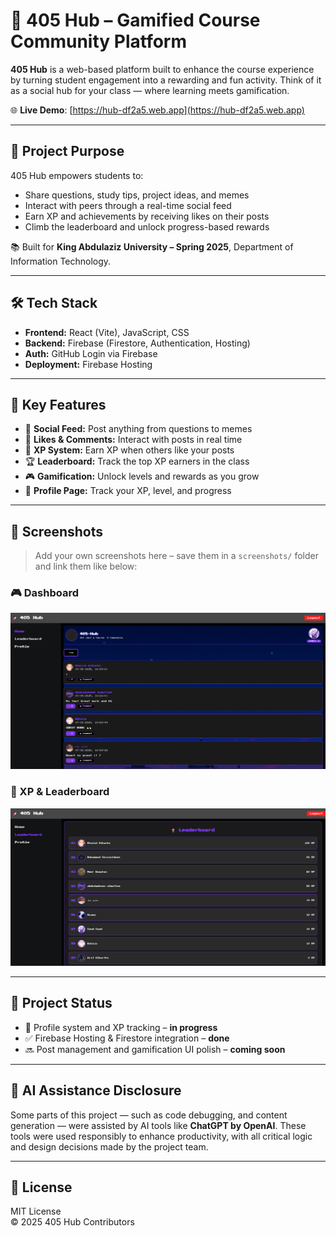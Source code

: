 # 🚀 405 Hub – Gamified Course Community Platform

**405 Hub** is a web-based platform built to enhance the course experience by turning student engagement into a rewarding and fun activity. Think of it as a social hub for your class — where learning meets gamification.

🌐 **Live Demo**: [https://hub-df2a5.web.app](https://hub-df2a5.web.app)

---

## 🎯 Project Purpose

405 Hub empowers students to:
- Share questions, study tips, project ideas, and memes
- Interact with peers through a real-time social feed
- Earn XP and achievements by receiving likes on their posts
- Climb the leaderboard and unlock progress-based rewards

📚 Built for **King Abdulaziz University – Spring 2025**, Department of Information Technology.

---

## 🛠️ Tech Stack

- **Frontend:** React (Vite), JavaScript, CSS
- **Backend:** Firebase (Firestore, Authentication, Hosting)
- **Auth:** GitHub Login via Firebase
- **Deployment:** Firebase Hosting

---

## 🔑 Key Features

- 📱 **Social Feed:** Post anything from questions to memes  
- 💬 **Likes & Comments:** Interact with posts in real time  
- 🧠 **XP System:** Earn XP when others like your posts  
- 🏆 **Leaderboard:** Track the top XP earners in the class  
- 🎮 **Gamification:** Unlock levels and rewards as you grow  
- 👤 **Profile Page:** Track your XP, level, and progress  

---

## 📸 Screenshots

> Add your own screenshots here – save them in a `screenshots/` folder and link them like below:

### 🎮 Dashboard
![Dashboard Screenshot](./public/Screenshot%202025-05-17%20203225.png)

### 🧠 XP & Leaderboard
![Leaderboard Screenshot](./public/Screenshot%202025-05-17%20203237.png)

---

## 🚧 Project Status

- 🔄 Profile system and XP tracking – **in progress**  
- ✅ Firebase Hosting & Firestore integration – **done**  
- 🔜 Post management and gamification UI polish – **coming soon**

---

## 🤖 AI Assistance Disclosure

Some parts of this project — such as code debugging, and content generation — were assisted by AI tools like **ChatGPT by OpenAI**. These tools were used responsibly to enhance productivity, with all critical logic and design decisions made by the project team.

---

## 📜 License

MIT License  
© 2025 405 Hub Contributors
